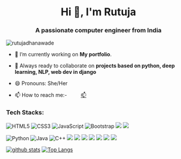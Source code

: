 
<!--
**rutujadhanawade/rutujadhanawade** is a ✨ _special_ ✨ repository because its `README.md` (this file) appears on your GitHub profile.
-->
<h1 align="center">Hi 👋, I'm Rutuja</h1>
<h3 align="center">A passionate computer engineer from India</h3>

<p align="left"> <img src="https://komarev.com/ghpvc/?username=rutujadhanawade" alt="rutujadhanawade" /> </p>

- 🔭 I’m currently working on **My portfolio**.

<!-- 🌱 I’m learning **** -->

- 👯 Always ready to collaborate on **projects based on python, deep learning, NLP, web dev in django**

- 😄 Pronouns: She/Her


<!-- 🤝 I’m looking for partner to do competitive coding! -->

- 📫 How to reach me:-
<a href="https://linkedin.com/in/rutuja-dhanawade-4a9272187" target="blank"><img align="center" src="https://cdn.jsdelivr.net/npm/simple-icons@3.0.1/icons/linkedin.svg"  height="17" width="30" /></a>  [📫](mailto:dhanawaderutuja1002@gmail.com)


### Tech Stacks:

![HTML5](https://img.shields.io/badge/-HTML5-black?style=flat-square&logo=html5&logoColor=E34F26)
![CSS3](https://img.shields.io/badge/-CSS3-black?style=flat-square&logo=css3&logoColor=1572B6)
![JavaScript](https://img.shields.io/badge/-JavaScript-black?style=flat-square&logo=javascript)
![Bootstrap](https://img.shields.io/badge/-Bootstrap-black?style=flat-square&logo=bootstrap&logoColor=563D7C)
<img src="https://img.shields.io/badge/django%20-%23092E20.svg?&style=flat-square&logo=django"/>
<img src="https://img.shields.io/badge/flask%20-%23000.svg?&style=flat-square&logo=flask"/>

![Python](https://img.shields.io/badge/-Python-black?style=flat-square&logo=Python)
![Java](https://img.shields.io/badge/-java-black?style=flat-square&logo=java&logoColor=blue)
![C++](https://img.shields.io/badge/-C++-black?style=flat-square&logo=c&logoColor=00599C)
<img src="https://img.shields.io/badge/c%23%20-black.svg?&style=flat-square&logo=c-sharp&logoColor=793abd"/>
<img src="https://img.shields.io/badge/MySQL-black.svg?&style=flat-square&logo=mysql&logoColor=orange"/>
<img src ="https://img.shields.io/badge/sqlite-black.svg?&style=flat-square&logo=sqlite&logoColor=07405e"/>
<img src="https://img.shields.io/badge/TensorFlow-black.svg?&style=flat-square&logo=TensorFlow&logoColor=orange" />
<img src="https://img.shields.io/badge/Keras-black.svg?&style=flat-square&logo=Keras&logoColor=D00000"/>
<img src="https://img.shields.io/badge/pandas%20-black.svg?&style=flat-square&logo=pandas&logoColor=150458" />
<img src="https://img.shields.io/badge/numpy%20-black.svg?&style=flat-square&logo=numpy&logoColor=013243" />


 [![github stats](https://github-readme-stats.vercel.app/api?username=rutujadhanawade&show_icons=true&theme=radical)](https://github.com/anuraghazra/github-readme-stats)
 [![Top Langs](https://github-readme-stats.vercel.app/api/top-langs/?username=rutujadhanawade&layout=compact)](https://github.com/anuraghazra/github-readme-stats)
 
